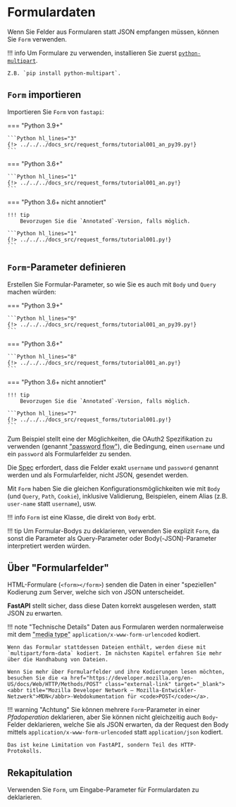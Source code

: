 # Formulardaten

Wenn Sie Felder aus Formularen statt JSON empfangen müssen, können Sie `Form` verwenden.

!!! info
    Um Formulare zu verwenden, installieren Sie zuerst <a href="https://andrew-d.github.io/python-multipart/" class="external-link" target="_blank">`python-multipart`</a>.

    Z.B. `pip install python-multipart`.

## `Form` importieren

Importieren Sie `Form` von `fastapi`:

=== "Python 3.9+"

    ```Python hl_lines="3"
    {!> ../../../docs_src/request_forms/tutorial001_an_py39.py!}
    ```

=== "Python 3.6+"

    ```Python hl_lines="1"
    {!> ../../../docs_src/request_forms/tutorial001_an.py!}
    ```

=== "Python 3.6+ nicht annotiert"

    !!! tip
        Bevorzugen Sie die `Annotated`-Version, falls möglich.

    ```Python hl_lines="1"
    {!> ../../../docs_src/request_forms/tutorial001.py!}
    ```

## `Form`-Parameter definieren

Erstellen Sie Formular-Parameter, so wie Sie es auch mit `Body` und `Query` machen würden:

=== "Python 3.9+"

    ```Python hl_lines="9"
    {!> ../../../docs_src/request_forms/tutorial001_an_py39.py!}
    ```

=== "Python 3.6+"

    ```Python hl_lines="8"
    {!> ../../../docs_src/request_forms/tutorial001_an.py!}
    ```

=== "Python 3.6+ nicht annotiert"

    !!! tip
        Bevorzugen Sie die `Annotated`-Version, falls möglich.

    ```Python hl_lines="7"
    {!> ../../../docs_src/request_forms/tutorial001.py!}
    ```

Zum Beispiel stellt eine der Möglichkeiten, die OAuth2 Spezifikation zu verwenden (genannt <abbr title='"Passwort-Fluss"'>"password flow"</abbr>), die Bedingung, einen `username` und ein `password` als Formularfelder zu senden.

Die <abbr title="Specification – Spezifikation">Spec</abbr> erfordert, dass die Felder exakt `username` und `password` genannt werden und als Formularfelder, nicht JSON, gesendet werden.

Mit `Form` haben Sie die gleichen Konfigurationsmöglichkeiten wie mit `Body` (und `Query`, `Path`, `Cookie`), inklusive Validierung, Beispielen, einem Alias (z.B. `user-name` statt `username`), usw.

!!! info
    `Form` ist eine Klasse, die direkt von `Body` erbt.

!!! tip
    Um Formular-Bodys zu deklarieren, verwenden Sie explizit `Form`, da sonst die Parameter als Query-Parameter oder Body(-JSON)-Parameter interpretiert werden würden.

## Über "Formularfelder"

HTML-Formulare (`<form></form>`) senden die Daten in einer "speziellen" Kodierung zum Server, welche sich von JSON unterscheidet.

**FastAPI** stellt sicher, dass diese Daten korrekt ausgelesen werden, statt JSON zu erwarten.

!!! note "Technische Details"
    Daten aus Formularen werden normalerweise mit dem <abbr title='Media type – Medientyp, Typ des Mediums'>"media type"</abbr> `application/x-www-form-urlencoded` kodiert.

    Wenn das Formular stattdessen Dateien enthält, werden diese mit `multipart/form-data` kodiert. Im nächsten Kapitel erfahren Sie mehr über die Handhabung von Dateien.

    Wenn Sie mehr über Formularfelder und ihre Kodierungen lesen möchten, besuchen Sie die <a href="https://developer.mozilla.org/en-US/docs/Web/HTTP/Methods/POST" class="external-link" target="_blank"><abbr title="Mozilla Developer Network – Mozilla-Entwickler-Netzwerk">MDN</abbr>-Webdokumentation für <code>POST</code></a>.

!!! warning "Achtung"
    Sie können mehrere `Form`-Parameter in einer *Pfadoperation* deklarieren, aber Sie können nicht gleichzeitig auch `Body`-Felder deklarieren, welche Sie als JSON erwarten, da der Request den Body mittels `application/x-www-form-urlencoded` statt `application/json` kodiert.

    Das ist keine Limitation von FastAPI, sondern Teil des HTTP-Protokolls.

## Rekapitulation

Verwenden Sie `Form`, um Eingabe-Parameter für Formulardaten zu deklarieren.

